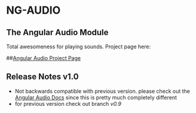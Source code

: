 NG-AUDIO
===

The Angular Audio Module
------

Total awesomeness for playing sounds. Project page here:

##[Angular Audio Project Page](http://danielstern.github.io/ngAudio/)


Release Notes v1.0
---------
- Not backwards compatible with previous version. please check out the [Angular Audio Docs](http://danielstern.github.io/ngAudio/#/docs) since this is pretty much completely different
- for previous version check out branch *v0.9*